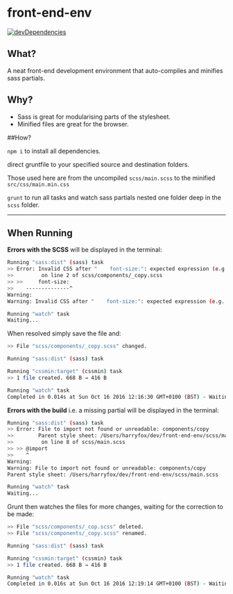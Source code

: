 # front-end-env

[![devDependencies](https://david-dm.org/harrygfox/front-end-env/dev-status.svg?style=flat)](https://david-dm.org/harrygfox/front-end-env#info=devDependencies)

## What?

A neat front-end development environment that auto-compiles and minifies sass partials.

## Why?

- Sass is great for modularising parts of the stylesheet. 
- Minified files are great for the browser. 


##How?


`npm i` to install all dependencies.

direct gruntfile to your specified source and destination folders.

Those used here are from the uncompiled `scss/main.scss` to the minified `src/css/main.min.css`

`grunt` to run all tasks and watch sass partials nested one folder deep in the `scss` folder. 

-------

## When Running

**Errors with the SCSS** will be displayed in the terminal:

```bash
Running "sass:dist" (sass) task
>> Error: Invalid CSS after "    font-size:": expected expression (e.g. 1px, bold), was "}"
>>         on line 2 of scss/components/_copy.scss
>> >>     font-size:
>>    --------------^
Warning:
Warning: Invalid CSS after "    font-size:": expected expression (e.g. 1px, bold), was "}"

Running "watch" task
Waiting...

```

When resolved simply save the file and:

```bash
>> File "scss/components/_copy.scss" changed.

Running "sass:dist" (sass) task

Running "cssmin:target" (cssmin) task
>> 1 file created. 668 B → 416 B

Running "watch" task
Completed in 0.014s at Sun Oct 16 2016 12:16:30 GMT+0100 (BST) - Waiting...

```

**Errors with the build** i.e. a missing partial will be displayed in the terminal: 

```bash
Running "sass:dist" (sass) task
>> Error: File to import not found or unreadable: components/copy
>>        Parent style sheet: /Users/harryfox/dev/front-end-env/scss/main.scss
>>         on line 8 of scss/main.scss
>> >> @import
>>    ^
Warning:
Warning: File to import not found or unreadable: components/copy
Parent style sheet: /Users/harryfox/dev/front-end-env/scss/main.scss

Running "watch" task
Waiting...
```

Grunt then watches the files for more changes, waiting for the correction to be made:

```bash
>> File "scss/components/_cop.scss" deleted.
>> File "scss/components/_copy.scss" renamed.

Running "sass:dist" (sass) task

Running "cssmin:target" (cssmin) task
>> 1 file created. 668 B → 416 B

Running "watch" task
Completed in 0.016s at Sun Oct 16 2016 12:19:14 GMT+0100 (BST) - Waiting...
```